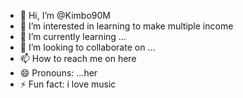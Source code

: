 - 👋 Hi, I’m @Kimbo90M
- 👀 I’m interested in learning to make multiple income 
- 🌱 I’m currently learning ...
- 💞️ I’m looking to collaborate on ...
- 📫 How to reach me on here
- 😄 Pronouns: ...her
- ⚡ Fun fact: i love music

<!---
Kimbo90M/Kimbo90M is a ✨ special ✨ repository because its `README.md` (this file) appears on your GitHub profile.
You can click the Preview link to take a look at your changes.
--->
